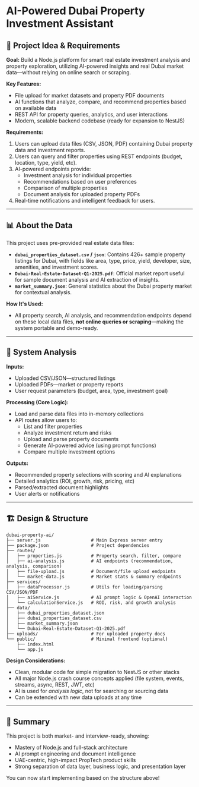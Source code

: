 # AI-Powered Dubai Property Investment Assistant

## 📌 Project Idea & Requirements

**Goal:** Build a Node.js platform for smart real estate investment analysis and property exploration, utilizing AI-powered insights and real Dubai market data—without relying on online search or scraping.

**Key Features:**
- File upload for market datasets and property PDF documents
- AI functions that analyze, compare, and recommend properties based on available data
- REST API for property queries, analytics, and user interactions
- Modern, scalable backend codebase (ready for expansion to NestJS)

**Requirements:**
1. Users can upload data files (CSV, JSON, PDF) containing Dubai property data and investment reports.
2. Users can query and filter properties using REST endpoints (budget, location, type, yield, etc).
3. AI-powered endpoints provide:
   - Investment analysis for individual properties
   - Recommendations based on user preferences
   - Comparison of multiple properties
   - Document analysis for uploaded property PDFs
4. Real-time notifications and intelligent feedback for users.

---

## 📊 About the Data

This project uses pre-provided real estate data files:
- **`dubai_properties_dataset.csv` / `json`**: Contains 426+ sample property listings for Dubai, with fields like area, type, price, yield, developer, size, amenities, and investment scores.
- **`Dubai-Real-Estate-Dataset-Q1-2025.pdf`**: Official market report useful for sample document analysis and AI extraction of insights.
- **`market_summary.json`**: General statistics about the Dubai property market for contextual analysis.

**How It's Used:**
- All property search, AI analysis, and recommendation endpoints depend on these local data files, **not online queries or scraping**—making the system portable and demo-ready.

---

## 🧠 System Analysis

**Inputs:**
- Uploaded CSV/JSON—structured listings
- Uploaded PDFs—market or property reports
- User request parameters (budget, area, type, investment goal)

**Processing (Core Logic):**
- Load and parse data files into in-memory collections
- API routes allow users to:
   - List and filter properties
   - Analyze investment return and risks
   - Upload and parse property documents
   - Generate AI-powered advice (using prompt functions)
   - Compare multiple investment options

**Outputs:**
- Recommended property selections with scoring and AI explanations
- Detailed analytics (ROI, growth, risk, pricing, etc)
- Parsed/extracted document highlights
- User alerts or notifications

---

## 🏗 Design & Structure

```
dubai-property-ai/
├── server.js                   # Main Express server entry
├── package.json                # Project dependencies
├── routes/
│   ├── properties.js           # Property search, filter, compare
│   ├── ai-analysis.js          # AI endpoints (recommendation, analysis, comparison)
│   ├── file-upload.js          # Document/file upload endpoints
│   └── market-data.js          # Market stats & summary endpoints
├── services/
│   ├── dataProcessor.js        # Utils for loading/parsing CSV/JSON/PDF
│   ├── aiService.js            # AI prompt logic & OpenAI interaction
│   └── calculationService.js   # ROI, risk, and growth analysis
├── data/
│   ├── dubai_properties_dataset.json
│   ├── dubai_properties_dataset.csv
│   ├── market_summary.json
│   └── Dubai-Real-Estate-Dataset-Q1-2025.pdf
├── uploads/                    # For uploaded property docs
└── public/                     # Minimal frontend (optional)
    ├── index.html
    └── app.js
```

**Design Considerations:**
- Clean, modular code for simple migration to NestJS or other stacks
- All major Node.js crash course concepts applied (file system, events, streams, async, REST, JWT, etc)
- AI is used for *analysis logic*, not for searching or sourcing data
- Can be extended with new data uploads at any time

---

## 🚀 Summary

This project is both market- and interview-ready, showing:
- Mastery of Node.js and full-stack architecture
- AI prompt engineering and document intelligence
- UAE-centric, high-impact PropTech product skills
- Strong separation of data layer, business logic, and presentation layer

You can now start implementing based on the structure above!
